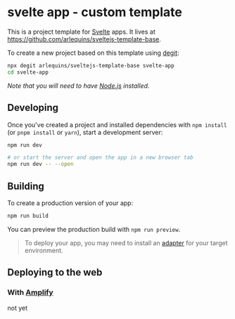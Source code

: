 # svelte app - custom template

This is a project template for [Svelte](https://svelte.dev) apps. It lives at https://github.com/arlequins/sveltejs-template-base.

To create a new project based on this template using [degit](https://github.com/Rich-Harris/degit):

```bash
npx degit arlequins/sveltejs-template-base svelte-app
cd svelte-app
```

_Note that you will need to have [Node.js](https://nodejs.org) installed._

## Developing

Once you've created a project and installed dependencies with `npm install` (or `pnpm install` or `yarn`), start a development server:

```bash
npm run dev

# or start the server and open the app in a new browser tab
npm run dev -- --open
```

## Building

To create a production version of your app:

```bash
npm run build
```

You can preview the production build with `npm run preview`.

> To deploy your app, you may need to install an [adapter](https://kit.svelte.dev/docs/adapters) for your target environment.

## Deploying to the web

### With [Amplify](https://aws.amazon.com/jp/amplify/)

not yet
